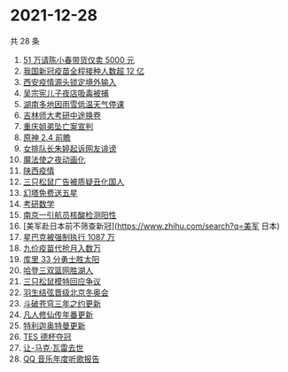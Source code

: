 # 2021-12-28

共 28 条

<!-- BEGIN ZHIHUSEARCH -->
<!-- 最后更新时间 Tue Dec 28 2021 14:11:30 GMT+0800 (China Standard Time) -->
1. [51 万请陈小春带货仅卖 5000 元](https://www.zhihu.com/search?q=陈小春)
1. [我国新冠疫苗全程接种人数超 12 亿](https://www.zhihu.com/search?q=新冠疫苗接种)
1. [西安疫情源头锁定境外输入](https://www.zhihu.com/search?q=西安疫情)
1. [吴宗宪儿子夜店吸毒被捕](https://www.zhihu.com/search?q=吴宗宪儿子)
1. [湖南多地因雨雪低温天气停课](https://www.zhihu.com/search?q=湖南雨雪低温天气)
1. [吉林师大考研中途换卷](https://www.zhihu.com/search?q=吉林师大考研)
1. [重庆姐弟坠亡案宣判](https://www.zhihu.com/search?q=重庆姐弟坠亡案)
1. [原神 2.4 前瞻](https://www.zhihu.com/search?q=原神)
1. [女排队长朱婷起诉网友诽谤](https://www.zhihu.com/search?q=朱婷)
1. [魔法使之夜动画化](https://www.zhihu.com/search?q=魔法使之夜)
1. [陕西疫情](https://www.zhihu.com/search?q=陕西疫情)
1. [三只松鼠广告被质疑丑化国人](https://www.zhihu.com/search?q=三只松鼠)
1. [幻塔免费送五星](https://www.zhihu.com/search?q=幻塔)
1. [考研数学](https://www.zhihu.com/search?q=考研数学)
1. [南京一引航员核酸检测阳性](https://www.zhihu.com/search?q=南京疫情)
1. [美军赴日本前不筛查新冠](https://www.zhihu.com/search?q=美军 日本)
1. [星巴克被强制执行 1087 万](https://www.zhihu.com/search?q=星巴克)
1. [九价疫苗代抢月入数万](https://www.zhihu.com/search?q=九价代抢)
1. [库里 33 分勇士胜太阳](https://www.zhihu.com/search?q=勇士)
1. [哈登三双篮网胜湖人](https://www.zhihu.com/search?q=湖人)
1. [三只松鼠模特回应争议](https://www.zhihu.com/search?q=三只松鼠模特)
1. [羽生结弦晋级北京冬奥会](https://www.zhihu.com/search?q=羽生结弦)
1. [斗破苍穹三年之约更新](https://www.zhihu.com/search?q=斗破苍穹三年之约)
1. [凡人修仙传年番更新](https://www.zhihu.com/search?q=凡人修仙传)
1. [特利迦奥特曼更新](https://www.zhihu.com/search?q=特利迦奥特曼)
1. [TES 德杯夺冠](https://www.zhihu.com/search?q=德杯)
1. [让-马克·瓦雷去世](https://www.zhihu.com/search?q=让马克去世)
1. [QQ 音乐年度听歌报告](https://www.zhihu.com/search?q=QQ音乐听歌报告)
<!-- END ZHIHUSEARCH -->
